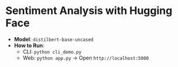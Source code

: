 # Sentiment Analysis with Hugging Face
- **Model**: `distilbert-base-uncased`
- **How to Run**:
  - CLI: `python cli_demo.py`
  - Web: `python app.py` → Open `http://localhost:5000`